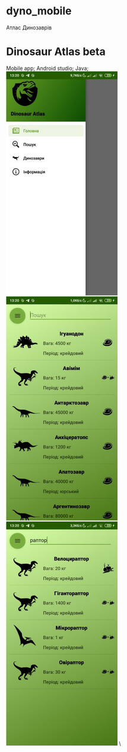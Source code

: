 # dyno_mobile
Атлас Динозаврів    
# Dinosaur Atlas beta    
Mobile app; Android studio; Java;    
<img src="https://github.com/nprblm/dyno_mobile/blob/main/screanshots/scr_1.jpg" height="600">
<img src="https://github.com/nprblm/dyno_mobile/blob/main/screanshots/scr_2.jpg" height="600">
<img src="https://github.com/nprblm/dyno_mobile/blob/main/screanshots/scr_3.jpg" height="600">
\
